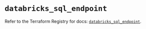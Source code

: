 # `databricks_sql_endpoint`

Refer to the Terraform Registry for docs: [`databricks_sql_endpoint`](https://registry.terraform.io/providers/databricks/databricks/1.48.2/docs/resources/sql_endpoint).
